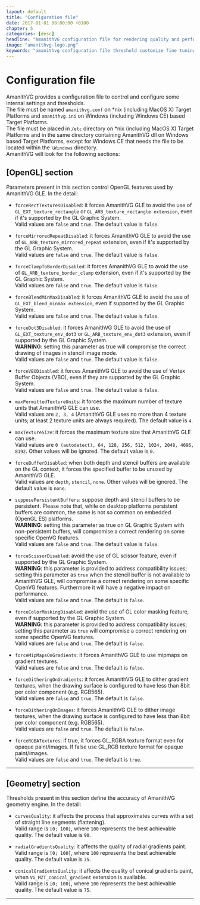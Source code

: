 ```yaml
---
layout: default
title: "Configuration file"
date: 2017-01-01 08:00:00 +0100
chapter: 5
categories: [desc]
headline: "AmanithVG configuration file for rendering quality and performance fine tuning"
image: "amanithvg-logo.png"
keywords: "amanithvg configuration file threshold customize fine tuning quality performance openvg"
---
```


# Configuration file

AmanithVG provides a configuration file to control and configure some internal settings and thresholds.<br/>
The file must be named `amanithvg.conf` on *nix (including MacOS X) Target Platforms and `amanithvg.ini` on Windows (including Windows CE) based Target Platforms.<br/>
The file must be placed in `/etc` directory on *nix (including MacOS X) Target Platforms and in the same directory containing AmanithVG dll on Windows based Target Platforms, except for Windows CE that needs the file to be located within the `\Windows` directory.<br/>
AmanithVG will look for the following sections:

## [OpenGL] section

Parameters present in this section control OpenGL features used by AmanithVG GLE. In the detail:

 * `forceRectTexturesDisabled`: it forces AmanithVG GLE to avoid the use of `GL_EXT_texture_rectangle` or `GL_ARB_texture_rectangle extension`, even if it's supported by the GL Graphic System.<br/>
 Valid values are `false` and `true`. The default value is `false`.

 * `forceMirroredRepeatDisabled`: it forces AmanithVG GLE to avoid the use of `GL_ARB_texture_mirrored_repeat` extension, even if it's supported by the GL Graphic System.<br/>
 Valid values are `false` and `true`. The default value is `false`.

 * `forceClampToBorderDisabled`: it forces AmanithVG GLE to avoid the use of `GL_ARB_texture_border_clamp` extension, even if it's supported by the GL Graphic System.<br/>
 Valid values are `false` and `true`. The default value is `false`.

 * `forceBlendMinMaxDisabled`: it forces AmanithVG GLE to avoid the use of `GL_EXT_blend_minmax extension`, even if supported by the GL Graphic System.<br/>
 Valid values are `false` and `true`. The default value is `false`.

 * `forceDot3Disabled`: it forces AmanithVG GLE to avoid the use of `GL_EXT_texture_env_dot3` or `GL_ARB_texture_env_dot3` extension, even if supported by the GL Graphic System.<br/>
 **WARNING**: setting this parameter as true will compromise the correct drawing of images in stencil image mode.<br/>
 Valid values are `false` and `true`. The default value is `false`.

 * `forceVBODisabled`: it forces AmanithVG GLE to avoid the use of Vertex Buffer Objects (VBO), even if they are supported by the GL Graphic System.<br/>
 Valid values are `false` and `true`. The default value is `false`.

 * `maxPermittedTextureUnits`: it forces the maximum number of texture units that AmanithVG GLE can use.<br/>
 Valid values are `2, 3, 4` (AmanithVG GLE uses no more than 4 texture units; at least 2 texture units are always required). The default value is `4`.

 * `maxTextureSize`: it forces the maximum texture size that AmanithVG GLE can use.<br/>
 Valid values are `0 (autodetect), 64, 128, 256, 512, 1024, 2048, 4096, 8192`. Other values will be ignored. The default value is `0`.

 * `forceBufferDisabled`: when both depth and stencil buffers are available on the GL context, it forces the specified buffer to be unused by AmanithVG GLE.<br/>
 Valid values are `depth`, `stencil`, `none`. Other values will be ignored. The default value is `none`.

 * `supposePersistentBuffers`: suppose depth and stencil buffers to be persistent. Please note that, while on desktop platforms persistent buffers are common, the same is not so common on embedded (OpenGL ES) platforms.<br/>
 **WARNING**: setting this parameter as true on GL Graphic System with non-persistent buffers, will compromise a correct rendering on some specific OpenVG features.<br/>
 Valid values are `false` and `true`. The default value is `false`.

 * `forceScissorDisabled`: avoid the use of GL scissor feature, even if supported by the GL Graphic System.<br/> **WARNING**: this parameter is provided to address compatibility issues; setting this parameter as `true` when the stencil buffer is not available to AmanithVG GLE, will compromise a correct rendering on some specific OpenVG features. Furthermore it will have a negative impact on performance.<br/>
 Valid values are `false` and `true`. The default is `false`.

 * `forceColorMaskingDisabled`: avoid the use of GL color masking feature, even if supported by the GL Graphic System.<br/> **WARNING**: this parameter is provided to address compatibility issues; setting this parameter as `true` will compromise a correct rendering on some specific OpenVG features.<br/>
 Valid values are `false` and `true`. The default is `false`.

 * `forceMipMapsOnGradients`: it forces AmanithVG GLE to use mipmaps on gradient textures.<br/>
 Valid values are `false` and `true`. The default is `false`.

 * `forceDitheringOnGradients`: it forces AmanithVG GLE to dither gradient textures, when the drawing surface is configured to have less than 8bit per color component (e.g. RGB565).<br/>
 Valid values are `false` and `true`. The default is `false`.

 * `forceDitheringOnImages`: it forces AmanithVG GLE to dither image textures, when the drawing surface is configured to have less than 8bit per color component (e.g. RGB565).<br/>
 Valid values are `false` and `true`. The default is `false`.

 * `forceRGBATextures`: if true, it forces GL\_RGBA texture format even for opaque paint/images. If false use GL_RGB texture format for opaque paint/images.<br/>
 Valid values are `false` and `true`. The default is `true`.

---

## [Geometry] section

Thresholds present in this section define the accuracy of AmanithVG geometry engine. In the detail:

 * `curvesQuality`: it affects the process that approximates curves with a set of straight line segments (flattening).<br/>
 Valid range is `[0; 100]`, where `100` represents the best achievable quality. The default value is `90`.

 * `radialGradientsQuality`: it affects the quality of radial gradients paint.<br/>
 Valid range is `[0; 100]`, where `100` represents the best achievable quality. The default value is `75`.

 * `conicalGradientsQuality`: it affects the quality of conical gradients paint, when `VG_MZT_conical_gradient` extension is available.<br/>
 Valid range is `[0; 100]`, where `100` represents the best achievable quality. The default value is `75`.

---
